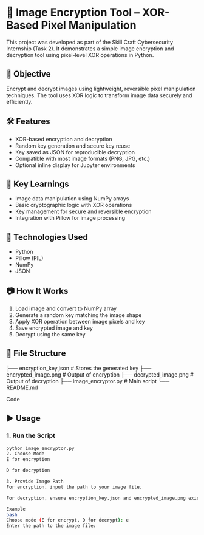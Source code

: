 # 🔐 Image Encryption Tool – XOR-Based Pixel Manipulation

This project was developed as part of the Skill Craft Cybersecurity Internship (Task 2). It demonstrates a simple image encryption and decryption tool using pixel-level XOR operations in Python.

## 📌 Objective
Encrypt and decrypt images using lightweight, reversible pixel manipulation techniques. The tool uses XOR logic to transform image data securely and efficiently.

## 🛠 Features
- XOR-based encryption and decryption
- Random key generation and secure key reuse
- Key saved as JSON for reproducible decryption
- Compatible with most image formats (PNG, JPG, etc.)
- Optional inline display for Jupyter environments

## 🧠 Key Learnings
- Image data manipulation using NumPy arrays
- Basic cryptographic logic with XOR operations
- Key management for secure and reversible encryption
- Integration with Pillow for image processing

## 🚀 Technologies Used
- Python
- Pillow (PIL)
- NumPy
- JSON

## 📷 How It Works
1. Load image and convert to NumPy array
2. Generate a random key matching the image shape
3. Apply XOR operation between image pixels and key
4. Save encrypted image and key
5. Decrypt using the same key

## 📂 File Structure
├── encryption_key.json # Stores the generated key ├── encrypted_image.png # Output of encryption ├── decrypted_image.png # Output of decryption ├── image_encryptor.py # Main script └── README.md

Code

## ▶️ Usage

### 1. Run the Script
```bash
python image_encryptor.py
2. Choose Mode
E for encryption

D for decryption

3. Provide Image Path
For encryption, input the path to your image file.

For decryption, ensure encryption_key.json and encrypted_image.png exist.

Example
bash
Choose mode (E for encrypt, D for decrypt): e
Enter the path to the image file: 
